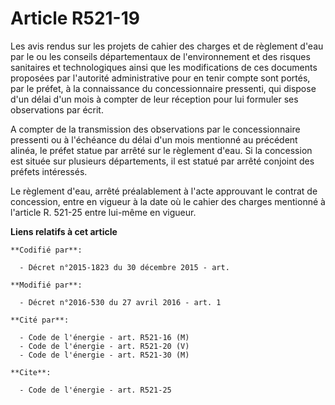 # Article R521-19

Les avis rendus sur les projets de cahier des charges et de règlement d'eau par le ou les conseils départementaux de
l'environnement et des risques sanitaires et technologiques ainsi que les modifications de ces documents proposées par
l'autorité administrative pour en tenir compte sont portés, par le préfet, à la connaissance du concessionnaire pressenti,
qui dispose d'un délai d'un mois à compter de leur réception pour lui formuler ses observations par écrit. 

A compter de la transmission des observations par le concessionnaire pressenti ou à l'échéance du délai d'un mois mentionné
au précédent alinéa, le préfet statue par arrêté sur le règlement d'eau. Si la concession est située sur plusieurs
départements, il est statué par arrêté conjoint des préfets intéressés. 

Le règlement d'eau, arrêté préalablement à l'acte approuvant le contrat de concession, entre en vigueur à la date où le
cahier des charges mentionné à l'article R. 521-25 entre lui-même en vigueur.

**Liens relatifs à cet article**

	**Codifié par**:

	  - Décret n°2015-1823 du 30 décembre 2015 - art.

	**Modifié par**:

	  - Décret n°2016-530 du 27 avril 2016 - art. 1

	**Cité par**:

	  - Code de l'énergie - art. R521-16 (M)
	  - Code de l'énergie - art. R521-20 (V)
	  - Code de l'énergie - art. R521-30 (M)

	**Cite**:

	  - Code de l'énergie - art. R521-25
